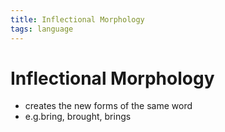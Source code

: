 ```yaml
---
title: Inflectional Morphology
tags: language
---
```


# Inflectional Morphology
- creates the new forms of the same word
- e.g.bring, brought, brings
































